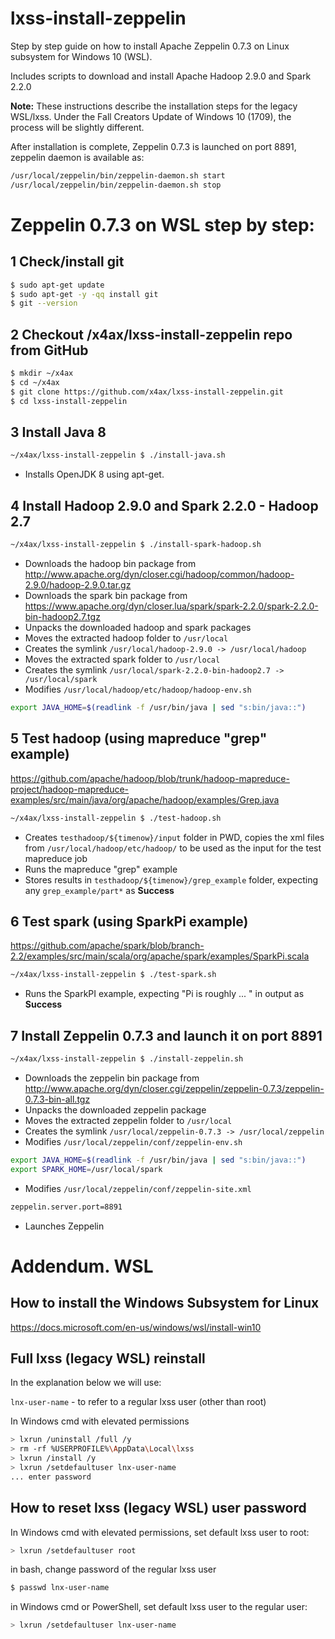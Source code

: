 # lxss-install-zeppelin
Step by step guide on how to install Apache Zeppelin 0.7.3 on Linux subsystem for Windows 10 (WSL). 

Includes scripts to download and install Apache Hadoop 2.9.0 and Spark 2.2.0  

__Note:__ These instructions describe the installation steps for the legacy WSL/lxss. Under the Fall Creators Update of Windows 10 (1709), the process will be slightly different.

After installation is complete, Zeppelin 0.7.3 is launched on port 8891, zeppelin daemon is available as:
```bash
/usr/local/zeppelin/bin/zeppelin-daemon.sh start
/usr/local/zeppelin/bin/zeppelin-daemon.sh stop
``` 

# Zeppelin 0.7.3 on WSL step by step:

## 1 Check/install git 
```bash
$ sudo apt-get update
$ sudo apt-get -y -qq install git
$ git --version
```

## 2 Checkout /x4ax/lxss-install-zeppelin repo from GitHub
```bash
$ mkdir ~/x4ax
$ cd ~/x4ax
$ git clone https://github.com/x4ax/lxss-install-zeppelin.git
$ cd lxss-install-zeppelin
```
## 3 Install Java 8
```bash
~/x4ax/lxss-install-zeppelin $ ./install-java.sh
```
- Installs OpenJDK 8 using apt-get.

## 4 Install Hadoop 2.9.0 and Spark 2.2.0 - Hadoop 2.7 
```bash
~/x4ax/lxss-install-zeppelin $ ./install-spark-hadoop.sh
```

- Downloads the hadoop bin package from http://www.apache.org/dyn/closer.cgi/hadoop/common/hadoop-2.9.0/hadoop-2.9.0.tar.gz
- Downloads the spark bin package from https://www.apache.org/dyn/closer.lua/spark/spark-2.2.0/spark-2.2.0-bin-hadoop2.7.tgz
- Unpacks the downloaded hadoop and spark packages
- Moves the extracted hadoop folder to ```/usr/local```
- Creates the symlink ```/usr/local/hadoop-2.9.0 -> /usr/local/hadoop```
- Moves the extracted spark folder to ```/usr/local```
- Creates the symlink ```/usr/local/spark-2.2.0-bin-hadoop2.7 -> /usr/local/spark```
- Modifies ```/usr/local/hadoop/etc/hadoop/hadoop-env.sh```
```bash
export JAVA_HOME=$(readlink -f /usr/bin/java | sed "s:bin/java::")
```

## 5 Test hadoop (using mapreduce "grep" example) 
https://github.com/apache/hadoop/blob/trunk/hadoop-mapreduce-project/hadoop-mapreduce-examples/src/main/java/org/apache/hadoop/examples/Grep.java
```bash
~/x4ax/lxss-install-zeppelin $ ./test-hadoop.sh
```
- Creates ```testhadoop/${timenow}/input``` folder in PWD, copies the xml files from ```/usr/local/hadoop/etc/hadoop/``` to be used as the input for the test mapreduce job
- Runs the mapreduce "grep" example
- Stores results in ```testhadoop/${timenow}/grep_example``` folder, expecting any ```grep_example/part*```  as __Success__

## 6 Test spark (using SparkPi example) 
https://github.com/apache/spark/blob/branch-2.2/examples/src/main/scala/org/apache/spark/examples/SparkPi.scala
```bash
~/x4ax/lxss-install-zeppelin $ ./test-spark.sh
```
- Runs the SparkPI example, expecting "Pi is roughly ... " in output as __Success__ 

## 7 Install Zeppelin 0.7.3 and launch it on port 8891
```bash
~/x4ax/lxss-install-zeppelin $ ./install-zeppelin.sh
```

- Downloads the zeppelin bin package from http://www.apache.org/dyn/closer.cgi/zeppelin/zeppelin-0.7.3/zeppelin-0.7.3-bin-all.tgz
- Unpacks the downloaded zeppelin package
- Moves the extracted zeppelin folder to ```/usr/local```
- Creates the symlink ```/usr/local/zeppelin-0.7.3 -> /usr/local/zeppelin```
- Modifies ```/usr/local/zeppelin/conf/zeppelin-env.sh```
```bash
export JAVA_HOME=$(readlink -f /usr/bin/java | sed "s:bin/java::")
export SPARK_HOME=/usr/local/spark
```
- Modifies ```/usr/local/zeppelin/conf/zeppelin-site.xml```  
```txt
zeppelin.server.port=8891
```
- Launches Zeppelin

# Addendum. WSL

## How to install the Windows Subsystem for Linux
https://docs.microsoft.com/en-us/windows/wsl/install-win10
 
## Full lxss (legacy WSL) reinstall
In the explanation below we will use:

```lnx-user-name``` - to refer to a regular lxss user (other than root)

In Windows cmd with elevated permissions  
```bash
> lxrun /uninstall /full /y
> rm -rf %USERPROFILE%\AppData\Local\lxss
> lxrun /install /y
> lxrun /setdefaultuser lnx-user-name
... enter password
```

## How to reset lxss (legacy WSL) user password

In Windows cmd with elevated permissions, set default lxss user to root: 
```bash
> lxrun /setdefaultuser root
```
in bash, change password of the regular lxss user
```bash
$ passwd lnx-user-name
```
in Windows cmd or PowerShell, set default lxss user to the regular user:
```bash
> lxrun /setdefaultuser lnx-user-name
```

 